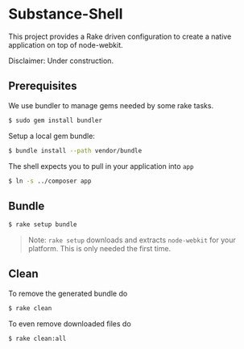 Substance-Shell
===============

This project provides a Rake driven configuration to create a native application on top of
node-webkit.

Disclaimer: Under construction.

Prerequisites
-------------

We use bundler to manage gems needed by some rake tasks.

```bash
$ sudo gem install bundler
```

Setup a local gem bundle:

```bash
$ bundle install --path vendor/bundle
```

The shell expects you to pull in your application into `app`

```bash
$ ln -s ../composer app
```

Bundle
------

```bash
$ rake setup bundle
```

> Note: `rake setup` downloads and extracts `node-webkit` for your platform. This is only needed the
  first time.

Clean
-----

To remove the generated bundle do

```bash
$ rake clean
```

To even remove downloaded files do

```bash
$ rake clean:all
```
